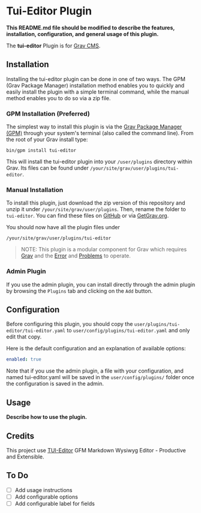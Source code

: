 # Tui-Editor Plugin

**This README.md file should be modified to describe the features, installation, configuration, and general usage of this plugin.**

The **tui-editor** Plugin is for [Grav CMS](http://github.com/getgrav/grav).

## Installation

Installing the tui-editor plugin can be done in one of two ways. The GPM (Grav Package Manager) installation method enables you to quickly and easily install the plugin with a simple terminal command, while the manual method enables you to do so via a zip file.

### GPM Installation (Preferred)

The simplest way to install this plugin is via the [Grav Package Manager (GPM)](http://learn.getgrav.org/advanced/grav-gpm) through your system's terminal (also called the command line).  From the root of your Grav install type:

    bin/gpm install tui-editor

This will install the tui-editor plugin into your `/user/plugins` directory within Grav. Its files can be found under `/your/site/grav/user/plugins/tui-editor`.

### Manual Installation

To install this plugin, just download the zip version of this repository and unzip it under `/your/site/grav/user/plugins`. Then, rename the folder to `tui-editor`. You can find these files on [GitHub](https://github.com/jmolivas/grav-plugin-tui-editor) or via [GetGrav.org](http://getgrav.org/downloads/plugins#extras).

You should now have all the plugin files under

    /your/site/grav/user/plugins/tui-editor
	
> NOTE: This plugin is a modular component for Grav which requires [Grav](http://github.com/getgrav/grav) and the [Error](https://github.com/getgrav/grav-plugin-error) and [Problems](https://github.com/getgrav/grav-plugin-problems) to operate.

### Admin Plugin

If you use the admin plugin, you can install directly through the admin plugin by browsing the `Plugins` tab and clicking on the `Add` button.

## Configuration

Before configuring this plugin, you should copy the `user/plugins/tui-editor/tui-editor.yaml` to `user/config/plugins/tui-editor.yaml` and only edit that copy.

Here is the default configuration and an explanation of available options:

```yaml
enabled: true
```

Note that if you use the admin plugin, a file with your configuration, and named tui-editor.yaml will be saved in the `user/config/plugins/` folder once the configuration is saved in the admin.

## Usage

**Describe how to use the plugin.**

## Credits

This project use [TUI-Editor](http://ui.toast.com/tui-editor//) GFM Markdown Wysiwyg Editor - Productive and Extensible.

## To Do

- [ ] Add usage instructions
- [ ] Add configurable options
- [ ] Add configurable label for fields

